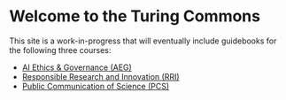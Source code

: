 # Welcome to the Turing Commons

This site is a work-in-progress that will eventually include guidebooks for the following three courses:

- [AI Ethics & Governance (AEG)](aeg/index.md)
- [Responsible Research and Innovation (RRI)](rri/index.md)
- [Public Communication of Science (PCS)](pcs/index.md)
